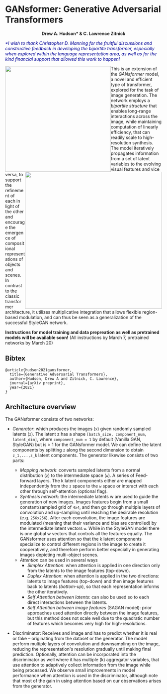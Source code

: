 # GANsformer: Generative Adversarial Transformers
<p align="center">
  <b>Drew A. Hudson* & C. Lawrence Zitnick</b></span>
</p>

<span style="color: #000298"><i> *I wish to thank Christopher D. Manning for the fruitful discussions and constructive feedback in developing the bipartite transformer, especially when explored within the language representation area, as well as for the kind financial support that allowed this work to happen! </i></span>

<div align="center">
  <img src="https://cs.stanford.edu/people/dorarad/image1.png" style="float:left" width="340px">
  <img src="https://cs.stanford.edu/people/dorarad/image3.png" style="float:right" width="440px">
</div>

This is an extension of the *GANsformer* model, a novel and efficient type of transformer, explored for the task of image generation. The network employs a _bipartite structure_ that enables long-range interactions across the image, while maintaining computation of linearly efficiency, that can readily scale to high-resolution synthesis. 
The model iteratively propagates information from a set of latent variables to the evolving visual features and vice versa, to support the refinement of each in light of the other and encourage the emergence of compositional representations of objects and scenes. 
In contrast to the classic transformer architecture, it utilizes multiplicative integration that allows flexible region-based modulation, and can thus be seen as a generalization of the successful StyleGAN network. 

**Instructions for model training and data prepreation as well as pretrained models will be available soon!**
(All instructions by March 7, pretrained networks by March 20)

## Bibtex
```
@article{hudson2021gansformer,
  title={Generative Adversarial Transformers},
  author={Hudson, Drew A and Zitnick, C. Lawrence},
  journal={arXiv preprint},
  year={2021}
}
```

## Architecture overview

The GANsformer consists of two networks:
* *Generator*: which produces the images (`x`) given randomly sampled latents (`z`). The latent z has a shape `[batch_size, component_num, latent_dim]`, where `component_num = 1` by default (Vanilla GAN, StyleGAN) but is > 1 for the GANsformer model. We can define the latent components by splitting `z` along the second dimension to obtain `z_1,...,z_k` latent components. The generator likewise consists of two parts:
  * *Mapping network*: converts sampled latents from a normal distribution (`z`) to the intermediate space (`w`). A series of Feed-forward layers. The k latent components either are mapped independently from the `z` space to the `w` space or interact with each other through self-attention (optional flag).
  * *Synthesis network*: the intermediate latents w are used to guide the generation of new images. Images features begin from a small constant/sampled grid of `4x4`, and then go through multiple layers of convolution and up-sampling until reaching the desirable resolution (e.g. `256x256`). After each convolution, the image features are modulated (meaning that their variance and bias are controlled) by the intermediate latent vectors `w`. While in the StyleGAN model there is one global w vectors that controls all the features equally. The GANsformer uses attention so that the k latent components specialize to control different regions in the image to create it cooperatively, and therefore perform better especially in generating images depicting multi-object scenes.
  * *Attention* can be used in several ways
    * *Simplex Attention*: when attention is applied in one direction only from the latents to the image features (top-down).
    * *Duplex Attention*: when attention is applied in the two directions: latents to image features (top-down) and then image features back to latents (*bottom-up*), so that each representation informs the other iteratively.
    * *Self Attention between latents*: can also be used so to each direct interactions between the latents.
    * *Self Attention between image features* (SAGAN model): prior approaches used attention directly between the image features, but this method does not scale well due to the quadratic number of features which becomes very high for high-resolutions.
     
* Discriminator: Receives and image and has to predict whether it is real or fake – originating from the dataset or the generator. The model perform multiple layers of convolution and downsampling on the image, reducing the representation's resolution gradually until making final prediction. Optionally, attention can be incorporated into the discriminator as well where it has multiple (k) aggregator variables, that use attention to adaptively collect information from the image while being processed. We observe small improvements in model performance when attention is used in the discriminator, although note that most of the gain in using attention based on our observations arises from the generator.
